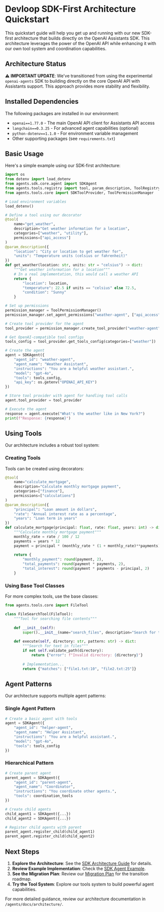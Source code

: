# Devloop SDK-First Architecture Quickstart

This quickstart guide will help you get up and running with our new SDK-first architecture that builds directly on the OpenAI Assistants SDK. This architecture leverages the power of the OpenAI API while enhancing it with our own tool system and coordination capabilities.

## Architecture Status

⚠️ **IMPORTANT UPDATE**: We've transitioned from using the experimental `openai-agents` SDK to building directly on the core OpenAI API with Assistants support. This approach provides more stability and flexibility.

## Installed Dependencies

The following packages are installed in our environment:
- `openai==1.77.0` - The main OpenAI API client for Assistants API access
- `langchain==0.3.25` - For advanced agent capabilities (optional)
- `python-dotenv==1.1.0` - For environment variable management
- Other supporting packages (see `requirements.txt`)

## Basic Usage

Here's a simple example using our SDK-first architecture:

```python
import os
from dotenv import load_dotenv
from agents.sdk.core.agent import SDKAgent
from agents.tools.registry import tool, param_description, ToolRegistry
from agents.tools.core import SDKToolProvider, ToolPermissionManager

# Load environment variables
load_dotenv()

# Define a tool using our decorator
@tool(
    name="get_weather",
    description="Get weather information for a location",
    categories=["weather", "utility"],
    permissions=["api_access"]
)
@param_description({
    "location": "City or location to get weather for",
    "units": "Temperature units (celsius or fahrenheit)"
})
def get_weather(location: str, units: str = "celsius") -> dict:
    """Get weather information for a location"""
    # In a real implementation, this would call a weather API
    return {
        "location": location,
        "temperature": 22.5 if units == "celsius" else 72.5,
        "condition": "Sunny"
    }

# Set up permissions
permission_manager = ToolPermissionManager()
permission_manager.set_agent_permissions("weather-agent", ["api_access"])

# Create tool provider for the agent
tool_provider = permission_manager.create_tool_provider("weather-agent")

# Get OpenAI-compatible tool configs
tools_config = tool_provider.get_tools_config(categories=["weather"])

# Create the agent
agent = SDKAgent({
    "agent_id": "weather-agent",
    "agent_name": "Weather Assistant",
    "instructions": "You are a helpful weather assistant.",
    "model": "gpt-4o",
    "tools": tools_config,
    "api_key": os.getenv("OPENAI_API_KEY")
})

# Store tool provider with agent for handling tool calls
agent.tool_provider = tool_provider

# Execute the agent
response = agent.execute("What's the weather like in New York?")
print(f"Response: {response}")
```

## Using Tools

Our architecture includes a robust tool system:

### Creating Tools

Tools can be created using decorators:

```python
@tool(
    name="calculate_mortgage",
    description="Calculate monthly mortgage payment",
    categories=["finance"],
    permissions=["calculations"]
)
@param_description({
    "principal": "Loan amount in dollars",
    "rate": "Annual interest rate as a percentage",
    "years": "Loan term in years"
})
def calculate_mortgage(principal: float, rate: float, years: int) -> dict:
    """Calculate monthly mortgage payment"""
    monthly_rate = rate / 100 / 12
    payments = years * 12
    payment = principal * (monthly_rate * (1 + monthly_rate)**payments) / ((1 + monthly_rate)**payments - 1)
    
    return {
        "monthly_payment": round(payment, 2),
        "total_payments": round(payment * payments, 2),
        "total_interest": round(payment * payments - principal, 2)
    }
```

### Using Base Tool Classes

For more complex tools, use the base classes:

```python
from agents.tools.core import FileTool

class FileSearchTool(FileTool):
    """Tool for searching file contents"""
    
    def __init__(self):
        super().__init__(name="search_files", description="Search for text in files")
        
    def execute(self, directory: str, pattern: str) -> dict:
        """Search for text in files"""
        if not self.validate_path(directory):
            return {"error": f"Invalid directory: {directory}"}
            
        # Implementation...
        return {"matches": ["file1.txt:10", "file2.txt:25"]}
```

## Agent Patterns

Our architecture supports multiple agent patterns:

### Single Agent Pattern

```python
# Create a basic agent with tools
agent = SDKAgent({
    "agent_id": "helper-agent",
    "agent_name": "Helper Assistant",
    "instructions": "You are a helpful assistant.",
    "model": "gpt-4o",
    "tools": tools_config
})
```

### Hierarchical Pattern

```python
# Create parent agent
parent_agent = SDKAgent({
    "agent_id": "parent-agent",
    "agent_name": "Coordinator",
    "instructions": "You coordinate other agents.",
    "tools": coordination_tools
})

# Create child agents
child_agent1 = SDKAgent({...})
child_agent2 = SDKAgent({...})

# Register child agents with parent
parent_agent.register_child(child_agent1)
parent_agent.register_child(child_agent2)
```

## Next Steps

1. **Explore the Architecture**: See the [SDK Architecture Guide](sdk_architecture_guide.md) for details.
2. **Review Example Implementation**: Check the [SDK Agent Example](reference_implementations/sdk_agent_example.py).
3. **See the Migration Plan**: Review our [Migration Plan](MIGRATION_PLAN.md) for the transition roadmap.
4. **Try the Tool System**: Explore our tools system to build powerful agent capabilities.

For more detailed guidance, review our architecture documentation in `/agents/docs/architecture/`.